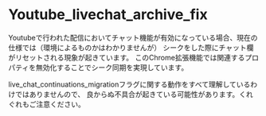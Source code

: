 # Youtube_livechat_archive_fix

Youtubeで行われた配信においてチャット機能が有効になっている場合、現在の仕様では（環境によるものかはわかりませんが）
シークをした際にチャット欄がリセットされる現象が起きています。
このChrome拡張機能では関連するプロパティを無効化することでシーク同期を実現しています。

live_chat_continuations_migrationフラグに関する動作をすべて理解しているわけではありませんので、
良からぬ不具合が起きている可能性があります。くれぐれもご注意ください。
